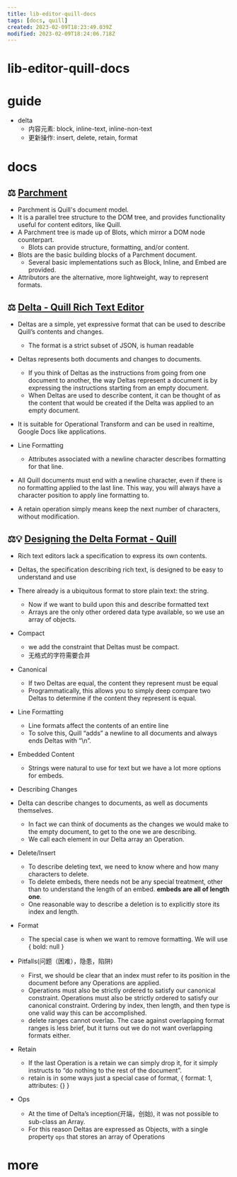 ```yaml
---
title: lib-editor-quill-docs
tags: [docs, quill]
created: 2023-02-09T18:23:49.039Z
modified: 2023-02-09T18:24:06.718Z
---
```


# lib-editor-quill-docs

# guide
- delta
  - 内容元素: block, inline-text, inline-non-text
  - 更新操作: insert, delete, retain, format
# docs

## ⚖️ [Parchment](https://github.com/quilljs/parchment)

- Parchment is Quill's document model. 
- It is a parallel tree structure to the DOM tree, and provides functionality useful for content editors, like Quill. 
- A Parchment tree is made up of Blots, which mirror a DOM node counterpart. 
  - Blots can provide structure, formatting, and/or content. 
- Blots are the basic building blocks of a Parchment document. 
  - Several basic implementations such as Block, Inline, and Embed are provided. 
- Attributors are the alternative, more lightweight, way to represent formats.

## ⚖️ [Delta - Quill Rich Text Editor](https://quilljs.com/docs/delta/)

- Deltas are a simple, yet expressive format that can be used to describe Quill’s contents and changes. 
  - The format is a strict subset of JSON, is human readable
- Deltas represents both documents and changes to documents. 
  - If you think of Deltas as the instructions from going from one document to another, the way Deltas represent a document is by expressing the instructions starting from an empty document.
  - When Deltas are used to describe content, it can be thought of as the content that would be created if the Delta was applied to an empty document.

- It is suitable for Operational Transform and can be used in realtime, Google Docs like applications. 

- Line Formatting
  - Attributes associated with a newline character describes formatting for that line.
- All Quill documents must end with a newline character, even if there is no formatting applied to the last line. This way, you will always have a character position to apply line formatting to.

- A retain operation simply means keep the next number of characters, without modification. 

## ⚖️💡 [Designing the Delta Format - Quill](https://quilljs.com/guides/designing-the-delta-format/)

- Rich text editors lack a specification to express its own contents.
- Deltas, the specification describing rich text, is designed to be easy to understand and use
- There already is a ubiquitous format to store plain text: the string. 
  - Now if we want to build upon this and describe formatted text
  - Arrays are the only other ordered data type available, so we use an array of objects. 
- Compact
  - we add the constraint that Deltas must be compact. 
  - 无格式的字符需要合并
- Canonical
  - If two Deltas are equal, the content they represent must be equal
  - Programmatically, this allows you to simply deep compare two Deltas to determine if the content they represent is equal.

- Line Formatting
  - Line formats affect the contents of an entire line
  - To solve this, Quill “adds” a newline to all documents and always ends Deltas with “\n”.
- Embedded Content
  - Strings were natural to use for text but we have a lot more options for embeds. 

- Describing Changes
- Delta can describe changes to documents, as well as documents themselves.
  - In fact we can think of documents as the changes we would make to the empty document, to get to the one we are describing. 
  - We call each element in our Delta array an Operation.

- Delete/Insert
  - To describe deleting text, we need to know where and how many characters to delete. 
  - To delete embeds, there needs not be any special treatment, other than to understand the length of an embed. **embeds are all of length one**.
  - One reasonable way to describe a deletion is to explicitly store its index and length.
- Format
  - The special case is when we want to remove formatting. We will use { bold: null }

- Pitfalls(问题（困难），隐患，陷阱)
  - First, we should be clear that an index must refer to its position in the document before any Operations are applied. 
  - Operations must also be strictly ordered to satisfy our canonical constraint. Operations must also be strictly ordered to satisfy our canonical constraint. Ordering by index, then length, and then type is one valid way this can be accomplished.
  - delete ranges cannot overlap. The case against overlapping format ranges is less brief, but it turns out we do not want overlapping formats either.

- Retain
  - If the last Operation is a retain we can simply drop it, for it simply instructs to “do nothing to the rest of the document”.
  - retain is in some ways just a special case of format, { format: 1, attributes: {} }

- Ops
  - At the time of Delta’s inception(开端，创始), it was not possible to sub-class an Array. 
  - For this reason Deltas are expressed as Objects, with a single property `ops` that stores an array of Operations
# more
